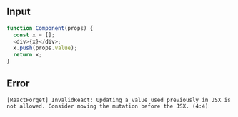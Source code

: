 
## Input

```javascript
function Component(props) {
  const x = [];
  <div>{x}</div>;
  x.push(props.value);
  return x;
}

```


## Error

```
[ReactForget] InvalidReact: Updating a value used previously in JSX is not allowed. Consider moving the mutation before the JSX. (4:4)
```
          
      